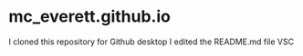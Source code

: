 # mc_everett.github.io
I cloned this repository for Github desktop 
I edited the README.md file VSC 